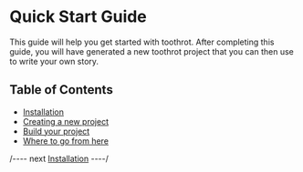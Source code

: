 # Quick Start Guide

This guide will help you get started with toothrot. After completing this guide, you will
have generated a new toothrot project that you can then use to write your own story.

## Table of Contents

* [Installation](installation.md)
* [Creating a new project](create-new-project.md)
* [Build your project](build-your-project.md)
* [Where to go from here](what-to-do-next.md)

/---- next
[Installation](installation.md)
----/
